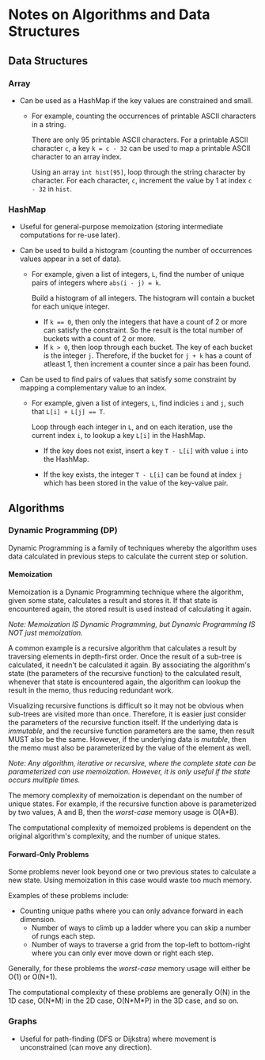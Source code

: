 # Notes on Algorithms and Data Structures

## Data Structures

### Array

* Can be used as a HashMap if the key values are constrained and small.
	- For example, counting the occurrences of printable ASCII characters in a string. 
	  
	  There are only 95 printable ASCII characters. For a printable ASCII character `c`, a key `k = c - 32` can be used to map a printable ASCII character to an array index. 
	  
	  Using an array `int hist[95]`, loop through the string character by character. For each character, `c`, increment the value by 1 at index `c - 32` in `hist`.

### HashMap

* Useful for general-purpose memoization (storing intermediate computations for re-use later).

* Can be used to build a histogram (counting the number of occurrences values appear in a set of data).
	- For example, given a list of integers, `L`, find the number of unique pairs of integers where `abs(i - j) = k`.
	
	  Build a histogram of all integers. The histogram will contain a bucket for each unique integer.
	  	- If `k == 0`, then only the integers that have a count of 2 or more can satisfy the constraint. So the result is the total number of buckets with a count of 2 or more.
	  	- If `k > 0`, then loop through each bucket. The key of each bucket is the integer `j`. Therefore, if the bucket for `j + k` has a count of atleast 1, then increment a counter since a pair has been found.

* Can be used to find pairs of values that satisfy some constraint by mapping a complementary value to an index.
  - For example, given a list of integers, `L`, find indicies `i` and `j`, such that `L[i] + L[j] == T`. 
	
	Loop through each integer in `L`, and on each iteration, use the current index `i`, to lookup a key `L[i]` in the HashMap. 

    - If the key does not exist, insert a key `T - L[i]` with value `i` into the HashMap.

	- If the key exists, the integer `T - L[i]` can be found at index `j` which has been stored in the value of the key-value pair.


## Algorithms

### Dynamic Programming (DP)

Dynamic Programming is a family of techniques whereby the algorithm uses data calculated in previous steps to calculate the current step or solution.

#### Memoization

Memoization is a Dynamic Programming technique where the algorithm, given some state, calculates a result and stores it. If that state is encountered again, the stored result is used instead of calculating it again.

*Note: Memoization IS Dynamic Programming, but Dynamic Programming IS NOT just memoization.*

A common example is a recursive algorithm that calculates a result by traversing elements in depth-first order. Once the result of a sub-tree is calculated, it needn't be calculated it again. By associating the algorithm's state (the parameters of the recursive function) to the calculated result, whenever that state is encountered again, the algorithm can lookup the result in the memo, thus reducing redundant work.

Visualizing recursive functions is difficult so it may not be obvious when sub-trees are visited more than once. Therefore, it is easier just consider the parameters of the recursive function itself. If the underlying data is *immutable*, and the recursive function parameters are the same, then result MUST also be the same. However, if the underlying data is *mutable*, then the memo must also be parameterized by the value of the element as well.

*Note: Any algorithm, iterative or recursive, where the complete state can be parameterized can use memoization. However, it is only useful if the state occurs multiple times.*

The memory complexity of memoization is dependant on the number of unique states. For example, if the recursive function above is parameterized by two values, A and B, then the *worst-case* memory usage is O(A*B).

The computational complexity of memoized problems is dependent on the original algorithm's complexity, and the number of unique states.

#### Forward-Only Problems

Some problems never look beyond one or two previous states to calculate a new state. Using memoization in this case would waste too much memory.

Examples of these problems include:

* Counting unique paths where you can only advance forward in each dimension.
	* Number of ways to climb up a ladder where you can skip a number of rungs each step.
	* Number of ways to traverse a grid from the top-left to bottom-right where you can only ever move down or right each step.

 Generally, for these problems the *worst-case* memory usage will either be O(1) or O(N+1).
 
 The computational complexity of these problems are generally O(N) in the 1D case, O(N\*M) in the 2D case, O(N\*M\*P) in the 3D case, and so on.

### Graphs

* Useful for path-finding (DFS or Dijkstra) where movement is unconstrained (can move any direction).

